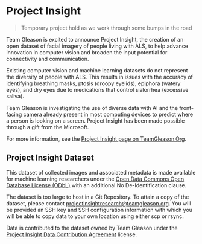 # Project Insight

> Temporary project hold as we work through some bumps in the road

Team Gleason is excited to announce Project Insight, the creation of an open dataset of facial imagery of people living with ALS, to help advance innovation in computer vision and broaden the input potential for connectivity and communication.

Existing computer vision and machine learning datasets do not represent the diversity of people with ALS.  This results in issues with the accuracy of identifying breathing masks, ptosis (droopy eyelids), epiphora (watery eyes), and dry eyes due to medications that control sialorrhea (excessive saliva).

Team Gleason is investigating the use of diverse data with AI and the front-facing camera already present in most computing devices to predict where a person is looking on a screen. Project Insight has been made possible through a gift from the Microsoft.

For more information, see the [Project Insight page on TeamGleason.Org](https://teamgleason.org/projectinsight/).

## Project Insight Dataset

This dataset of collected images and associated metadata is made available for machine learning researchers under the [Open Data Commons Open Database License (ODbL)](Legal/DATA_LICENSE.md) with an additional No De-Identification clause.

The dataset is too large to host in a Git Repository.  To attain a copy of the dataset, please contact [projectinsightresearch@teamgleason.org](mailto:projectinsightresearch@teamgleason.org).  You will be provided an SSH key and SSH configuration information with which you will be able to copy data to your own location using either scp or rsync.

Data is contributed to the dataset owned by Team Gleason under the [Project Insight Data Contribution Agreement](Legal/ProjectInsight_Data_Contribution_Agreement.pdf) license.

